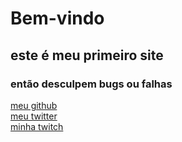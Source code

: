 <html> 
 
 <head> <title> bem-vindo </title> </head>

 <body> 

 ## <h1> Bem-vindo </h1>
 <h2> este é meu primeiro site </h2>
 <h3> então desculpem bugs ou falhas </h3>

<a href= "https://github.com/Serjancai"> meu github </a> <br> 
<a href= "https://twitter.com/Caioadornocamp1"> meu twitter  </a> <br>
<a href= "https://www.twitch.tv/serjancai"> minha twitch </a> <br> 




 </Body> 










</html>
